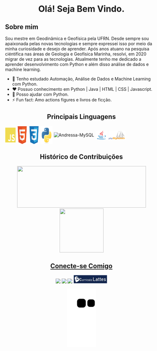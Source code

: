

<h1 align="center"> Olá! Seja Bem Vindo.</h1>
<div style="display: inline_block">
  
## Sobre mim
Sou mestre em Geodinâmica e  Geofísica pela UFRN. Desde sempre sou apaixonada pelas novas tecnologias e sempre expressei isso por meio da minha curiosidade e desejo de aprender. Após anos atuano na pesquisa ciéntifica nas áreas de Geologia e Geofísica Marinha, resolvi, em 2020 migrar de vez para as tecnologias. Atualmente tenho me dedicado a aprender desenvolvimento com Python e além disso análise de dados e machine learning.

- :book: Tenho estudado Automação, Análise de Dados e Machine Learning com Python.
- :hearts: Possuo conhecimento em Python | Java | HTML | CSS | Javascript.
- 👯 Posso ajudar com Python.
- ⚡ Fun fact: Amo actions figures e livros de ficção.

<h2 align="center"> Principais Linguagens</h2>
  <img align="center" alt="Andressa-Js" height="50" width="35" src="https://raw.githubusercontent.com/devicons/devicon/master/icons/javascript/javascript-plain.svg">
  <img align="center" alt="Andressa-HTML" height="60" width="35" src="https://raw.githubusercontent.com/devicons/devicon/master/icons/html5/html5-original.svg">
  <img align="center" alt="Andressa-CSS" height="60" width="35" src="https://raw.githubusercontent.com/devicons/devicon/master/icons/css3/css3-original.svg">
  <img align="center" alt="Andressa-Python" height="60" width="40" src="https://raw.githubusercontent.com/devicons/devicon/master/icons/python/python-original.svg">
  <img align="center" alt="Andressa-MySQL" height="80" width="50" src="https://cdn.jsdelivr.net/gh/devicons/devicon/icons/mysql/mysql-original-wordmark.svg">
  <img align="center" alt="Andressa-java" height="30" width="40" src="https://raw.githubusercontent.com/devicons/devicon/master/icons/java/java-original.svg"> 
  <img align="center" alt="Andressa-phpMyAdmin" height="30" width="55" src="phpmyadmin_red.png">
</div>

<h2 align="center"> Histórico de Contribuições</h2>
<div align="center">
  <a href="https://github.com/AndressaLF">
  <img height="137em" width="425" src="https://github-readme-stats.vercel.app/api?username=AndressaLF&hide_border=true&show_icons=true&theme=chartreuse-dark&include_all_commits=true&count_private=true"/>
  <img height="145em" width="145em" src="https://github-readme-stats.vercel.app/api/top-langs/?username=AndressaLF&hide_border=true&include_all_commits=true&count_private=true&layout=compact&langs_count=8&theme=chartreuse-dark"/><br>
</div>


<h2 align="center">Conecte-se Comigo</h2>
<div align="center"> 
  <a href = "https://twitter.com/andr3ssalf"><img src="https://img.shields.io/badge/Twitter-1DA1F2?style=for-the-badge&logo=twitter&logoColor=white" target="_blank"></a>
  <a href = "andressalimaferreira@gmail.com"><img src="https://img.shields.io/badge/Gmail-D14836?style=for-the-badge&logo=gmail&logoColor=white" target="_blank"></a>
  <a href="https://www.linkedin.com/in/andressalf/" target="_blank"><img src="https://img.shields.io/badge/-LinkedIn-%230077B5?style=for-the-badge&logo=linkedin&logoColor=white" target="_blank"></a>
  <a href="http://lattes.cnpq.br/6867139471633758"><img src="logo_novo2.jpg" width="111" height="28"></a>
  
   ![Snake animation](https://github.com/AndressaLF/AndressaLF/blob/output/github-contribution-grid-snake.svg)
  
</div>
